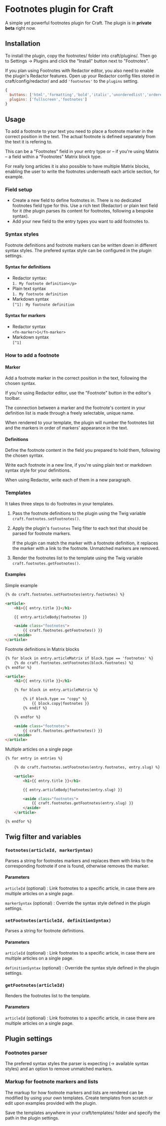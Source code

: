 # Footnotes plugin for Craft

A simple yet powerful footnotes plugin for Craft. The plugin is in **private beta** right now.

## Installation

To install the plugin, copy the footnotes/ folder into craft/plugins/. Then go to Settings → Plugins and click the "Install" button next to "Footnotes".

If you plan using Footnotes with Redactor editor, you also need to enable the plugin's Redactor features. Open up your Redactor config files stored in craft/config/redactor/ and add `'footnotes'` to the `plugins` setting.

```javascript
{
  buttons: ['html','formatting','bold','italic','unorderedlist','orderedlist','link','image','video'],
  plugins: ['fullscreen','footnotes']
}
```


## Usage

To add a footnote to your text you need to place a footnote marker in the correct position in the text. The actual footnote is defined separately from the text it is refering to.

This can be a "Footnotes" field in your entry type or – if you're using Matrix – a field within a "Footnotes" Matrix block type.

For really long articles it is also possible to have multiple Matrix blocks, enabling the user to write the footnotes underneath each article section, for example.


### Field setup

- Create a new field to define footnotes in. There is no dedicated footnotes field type for this. Use a rich text (Redactor) or plain text field for it (the plugin parses its content for footnotes, following a bespoke syntax).
- Add your new field to the entry types you want to add footnotes to.


### Syntax styles

Footnote definitions and footnote markers can be written down in different syntax styles. The prefered syntax style can be configured in the plugin settings.

#### Syntax for definitions

- Redactor syntax:  
  `1. My footnote definition</p>`
- Plain text syntax  
  `1. My footnote definition`
- Markdown syntax  
  `[^1]: My footnote definition`

#### Syntax for markers

- Redactor syntax  
  `<fn-marker>1</fn-marker>`
- Markdown syntax  
  `[^1]`


### How to add a footnote

#### Marker

Add a footnote marker in the correct position in the text, following the chosen syntax.

If you're using Redactor editor, use the "Footnote" button in the editor's toolbar.

The connection between a marker and the footnote's content in your definition list is made through a freely selectable, unique name.

When rendered to your template, the plugin will number the footnotes list and the markers in order of markers' appearance in the text.

#### Definitions

Define the footnote content in the field you prepared to hold them, following the chosen syntax.

Write each footnote in a new line, if you're using plain text or markdown syntax style for your definitions.

When using Redactor, write each of them in a new paragraph.


### Templates

It takes three steps to do footnotes in your templates.

1. Pass the footnote definitions to the plugin using the Twig variable `craft.footnotes.setFootnotes()`.

2. Apply the plugin's `footnotes` Twig filter to each text that should be parsed for footnote markers.

   If the plugin can match the marker with a footnote definition, it replaces the marker with a link to the footnote. Unmatched markers are removed.

3. Render the footnotes list to the template using the Twig variable `craft.footnotes.getFootnotes()`.

#### Examples

Simple example

```html
{% do craft.footnotes.setFootnotes(entry.footnotes) %}

<article>
    <h1>{{ entry.title }}</h1>

    {{ entry.articleBody|footnotes }}

    <aside class="footnotes">
        {{ craft.footnotes.getFootnotes() }}
    </aside>
</article>
```

Footnote definitions in Matrix blocks

```html
{% for block in entry.articleMatrix if block.type == 'footnotes' %}
    {% do craft.footnotes.setFootnotes(block.footnotes) %}
{% endfor %}

<article>
    <h1>{{ entry.title }}</h1>

    {% for block in entry.articleMatrix %}

        {% if block.type == "copy" %}
            {{ block.copy|footnotes }}
        {% endif %}

    {% endfor %}

    <aside class="footnotes">
        {{ craft.footnotes.getFootnotes() }}
    </aside>
</article>
```

Multiple articles on a single page

```html
{% for entry in entries %}

    {% do craft.footnotes.setFootnotes(entry.footnotes, entry.slug) %}

    <article>
        <h1>{{ entry.title }}</h1>

        {{ entry.articleBody|footnotes(entry.slug) }}

        <aside class="footnotes">
            {{ craft.footnotes.getFootnotes(entry.slug) }}
        </aside>
    </article>

{% endfor %}
```

## Twig filter and variables

### `footnotes(articleId, markerSyntax)`

Parses a string for footnotes markers and replaces them with links to the corresponding footnote if one is found, otherwise removes the marker.

#### Parameters

`articleId` (optional)
:   Link footnotes to a specific article, in case there are multiple articles on a single page.

`markerSyntax` (optional)
:   Override the syntax style defined in the plugin settings.

### `setFootnotes(articleId, definitionSyntax)`

Parses a string for footnote definitions.

#### Parameters

`articleId` (optional)
:   Link footnotes to a specific article, in case there are multiple articles on a single page.

`definitionSyntax` (optional)
:   Override the syntax style defined in the plugin settings.

### `getFootnotes(articleId)`

Renders the footnotes list to the template.

#### Parameters

`articleId` (optional)
:   Link footnotes to a specific article, in case there are multiple articles on a single page.


## Plugin settings

### Footnotes parser

The prefered syntax styles the parser is expecting (→ available syntax styles) and an option to remove unmatched markers.

### Markup for footnote markers and lists

The markup for how footnote markers and lists are rendered can be modified by using your own templates. Create templates from scratch or edit upon examples provided with the plugin.

Save the templates anywhere in your craft/templates/ folder and specify the path in the plugin settings.
